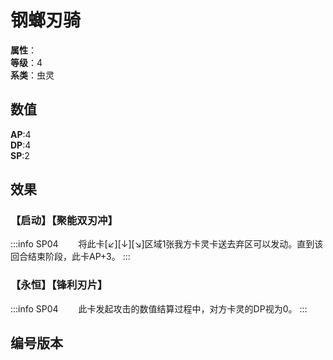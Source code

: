 <script setup>
let list = [
    { number: "SP04-003", url: "/packs/SP04" }
]
</script>

# 钢螂刃骑

**属性**：<CardAttribute text="金"/><br/>
**等级**：4<br/>
**系类**：虫灵

## 数值

**AP**:4<br/>
**DP**:4<br/>
**SP**:2

## 效果

### 【启动】【聚能双刃冲】

:::info SP04
&emsp;&emsp;将此卡[↙][↓][↘]区域1张我方卡灵卡送去弃区可以发动。直到该回合结束阶段，此卡AP+3。
:::

### 【永恒】【锋利刃片】

:::info SP04
&emsp;&emsp;此卡发起攻击的数值结算过程中，对方卡灵的DP视为0。
:::

## 编号版本

<CardNumberBox :list="list"/>